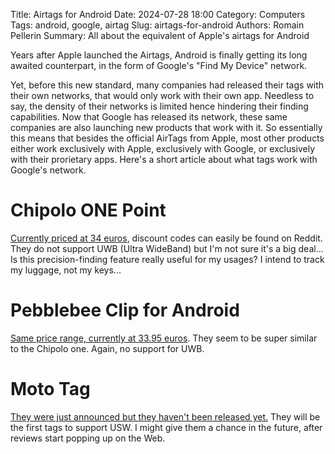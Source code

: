 Title: Airtags for Android
Date: 2024-07-28 18:00
Category: Computers
Tags: android, google, airtag
Slug: airtags-for-android
Authors: Romain Pellerin
Summary: All about the equivalent of Apple's airtags for Android

Years after Apple launched the Airtags, Android is finally getting its long awaited counterpart, in the form of Google's "Find My Device" network.

Yet, before this new standard, many companies had released their tags with their own networks, that would only work with their own app. Needless to say, the density of their networks is limited hence hindering their finding capabilities. Now that Google has released its network, these same companies are also launching new products that work with it. So essentially this means that besides the official AirTags from Apple, most other products either work exclusively with Apple, exclusively with Google, or exclusively with their prorietary apps. Here's a short article about what tags work with Google's network.

# Chipolo ONE Point

[Currently priced at 34 euros](https://chipolo.net/en/products/chipolo-one-point), discount codes can easily be found on Reddit. They do not support UWB (Ultra WideBand) but I'm not sure it's a big deal... Is this precision-finding feature really useful for my usages? I intend to track my luggage, not my keys...

# Pebblebee Clip for Android

[Same price range, currently at 33.95 euros](https://pebblebee.com/products/clip-for-android). They seem to be super similar to the Chipolo one. Again, no support for UWB.

# Moto Tag

[They were just announced but they haven't been released yet.](https://www.motorola.com/us/moto-tag) They will be the first tags to support USW. I might give them a chance in the future, after reviews start popping up on the Web.

